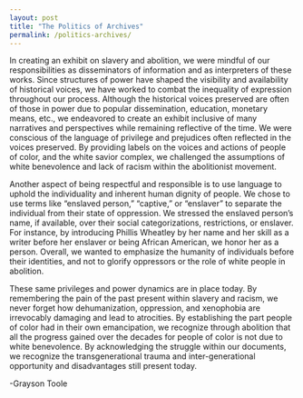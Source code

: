 ```yaml
---
layout: post
title: "The Politics of Archives"
permalink: /politics-archives/
---
```


In creating an exhibit on slavery and abolition, we were mindful of our responsibilities as disseminators of information and as interpreters of these works. Since structures of power have shaped the visibility and availability of historical voices, we have worked to combat the inequality of expression throughout our process. Although the historical voices preserved are often of those in power due to popular dissemination, education, monetary means, etc., we endeavored to create an exhibit  inclusive of many narratives and perspectives while remaining reflective of the time. We were conscious of the language of privilege and prejudices often reflected in the voices preserved. By providing labels on the voices and actions of people of color, and the white savior complex, we challenged the assumptions of white benevolence and lack of racism within the abolitionist movement.

Another aspect of being respectful and responsible is to use language to uphold the individuality and inherent human dignity of people. We chose to use terms like “enslaved person,” “captive,” or “enslaver” to separate the individual from their state of oppression. We stressed the enslaved person’s name, if available, over their social categorizations, restrictions, or enslaver. For instance, by introducing Phillis Wheatley by her name and her skill as a writer before her enslaver or being African American, we honor her as a person. Overall, we wanted to emphasize the humanity of individuals before their identities, and not to glorify oppressors or the role of white people in abolition.  

These same privileges and power dynamics are in place today. By remembering the pain of the past present within slavery and racism, we never forget how dehumanization, oppression, and xenophobia are irrevocably damaging and lead to atrocities. By establishing the part people of color had in their own emancipation, we recognize through abolition that all the progress gained over the decades for people of color is not due to white benevolence. By acknowledging the struggle within our documents, we recognize the transgenerational trauma and inter-generational opportunity and disadvantages still present today.

-Grayson Toole
